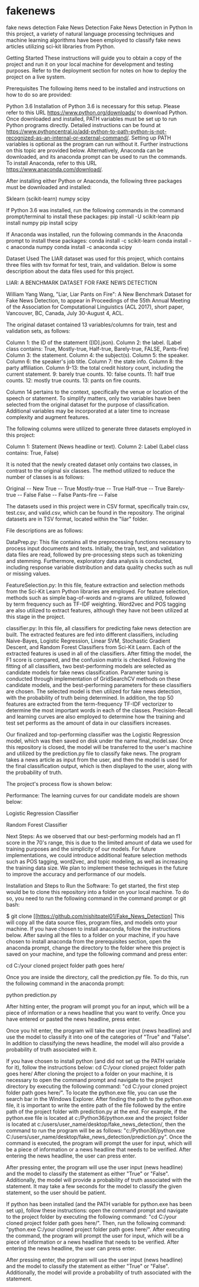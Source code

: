 # fakenews
fake news detection
Fake News Detection
Fake News Detection in Python
In this project, a variety of natural language processing techniques and machine learning algorithms have been employed to classify fake news articles utilizing sci-kit libraries from Python.

Getting Started These instructions will guide you to obtain a copy of the project and run it on your local machine for development and testing purposes. Refer to the deployment section for notes on how to deploy the project on a live system.

Prerequisites The following items need to be installed and instructions on how to do so are provided:

Python 3.6 Installation of Python 3.6 is necessary for this setup. Please refer to this URL https://www.python.org/downloads/ to download Python. Once downloaded and installed, PATH variables must be set up to run Python programs directly. Detailed instructions can be found at https://www.pythoncentral.io/add-python-to-path-python-is-not-recognized-as-an-internal-or-external-command/. Setting up PATH variables is optional as the program can run without it. Further instructions on this topic are provided below. Alternatively, Anaconda can be downloaded, and its anaconda prompt can be used to run the commands. To install Anaconda, refer to this URL https://www.anaconda.com/download/.

After installing either Python or Anaconda, the following three packages must be downloaded and installed:

Sklearn (scikit-learn) numpy scipy

If Python 3.6 was installed, run the following commands in the command prompt/terminal to install these packages: pip install -U scikit-learn pip install numpy pip install scipy

If Anaconda was installed, run the following commands in the Anaconda prompt to install these packages: conda install -c scikit-learn conda install -c anaconda numpy conda install -c anaconda scipy

Dataset Used The LIAR dataset was used for this project, which contains three files with tsv format for test, train, and validation. Below is some description about the data files used for this project.

LIAR: A BENCHMARK DATASET FOR FAKE NEWS DETECTION

William Yang Wang, "Liar, Liar Pants on Fire": A New Benchmark Dataset for Fake News Detection, to appear in Proceedings of the 55th Annual Meeting of the Association for Computational Linguistics (ACL 2017), short paper, Vancouver, BC, Canada, July 30-August 4, ACL.

The original dataset contained 13 variables/columns for train, test and validation sets, as follows:

Column 1: the ID of the statement ([ID].json). Column 2: the label. (Label class contains: True, Mostly-true, Half-true, Barely-true, FALSE, Pants-fire) Column 3: the statement. Column 4: the subject(s). Column 5: the speaker. Column 6: the speaker's job title. Column 7: the state info. Column 8: the party affiliation. Column 9-13: the total credit history count, including the current statement. 9: barely true counts. 10: false counts. 11: half true counts. 12: mostly true counts. 13: pants on fire counts.

Column 14 pertains to the context, specifically the venue or location of the speech or statement. To simplify matters, only two variables have been selected from the original dataset for the purpose of classification. Additional variables may be incorporated at a later time to increase complexity and augment features.

The following columns were utilized to generate three datasets employed in this project:

Column 1: Statement (News headline or text). Column 2: Label (Label class contains: True, False)

It is noted that the newly created dataset only contains two classes, in contrast to the original six classes. The method utilized to reduce the number of classes is as follows:

Original -- New True -- True Mostly-true -- True Half-true -- True Barely-true -- False False -- False Pants-fire -- False

The datasets used in this project were in CSV format, specifically train.csv, test.csv, and valid.csv, which can be found in the repository. The original datasets are in TSV format, located within the "liar" folder.

File descriptions are as follows:

DataPrep.py: This file contains all the preprocessing functions necessary to process input documents and texts. Initially, the train, test, and validation data files are read, followed by pre-processing steps such as tokenizing and stemming. Furthermore, exploratory data analysis is conducted, including response variable distribution and data quality checks such as null or missing values.

FeatureSelection.py: In this file, feature extraction and selection methods from the Sci-Kit Learn Python libraries are employed. For feature selection, methods such as simple bag-of-words and n-grams are utilized, followed by term frequency such as TF-IDF weighting. Word2vec and POS tagging are also utilized to extract features, although they have not been utilized at this stage in the project.

classifier.py: In this file, all classifiers for predicting fake news detection are built. The extracted features are fed into different classifiers, including Naive-Bayes, Logistic Regression, Linear SVM, Stochastic Gradient Descent, and Random Forest Classifiers from Sci-Kit Learn. Each of the extracted features is used in all of the classifiers. After fitting the model, the F1 score is compared, and the confusion matrix is checked. Following the fitting of all classifiers, two best-performing models are selected as candidate models for fake news classification. Parameter tuning is conducted through implementation of GridSearchCV methods on these candidate models, and the best-performing parameters for these classifiers are chosen. The selected model is then utilized for fake news detection, with the probability of truth being determined. In addition, the top 50 features are extracted from the term-frequency TF-IDF vectorizer to determine the most important words in each of the classes. Precision-Recall and learning curves are also employed to determine how the training and test set performs as the amount of data in our classifiers increases.

Our finalized and top-performing classifier was the Logistic Regression model, which was then saved on disk under the name final_model.sav. Once this repository is closed, the model will be transferred to the user's machine and utilized by the prediction.py file to classify fake news. The program takes a news article as input from the user, and then the model is used for the final classification output, which is then displayed to the user, along with the probability of truth.

The project's process flow is shown below:

Performance: The learning curves for our candidate models are shown below:

Logistic Regression Classifier

Random Forest Classifier

Next Steps: As we observed that our best-performing models had an f1 score in the 70's range, this is due to the limited amount of data we used for training purposes and the simplicity of our models. For future implementations, we could introduce additional feature selection methods such as POS tagging, word2vec, and topic modeling, as well as increasing the training data size. We plan to implement these techniques in the future to improve the accuracy and performance of our models.

Installation and Steps to Run the Software: To get started, the first step would be to clone this repository into a folder on your local machine. To do so, you need to run the following command in the command prompt or git bash:

$ git clone [[https://github.com/nishitpatel01/Fake_News_Detection]
This will copy all the data source files, program files, and models onto your machine. If you have chosen to install anaconda, follow the instructions below. After saving all the files to a folder on your machine, if you have chosen to install anaconda from the prerequisites section, open the anaconda prompt, change the directory to the folder where this project is saved on your machine, and type the following command and press enter:

cd C:/your cloned project folder path goes here/

Once you are inside the directory, call the prediction.py file. To do this, run the following command in the anaconda prompt:

python prediction.py

After hitting enter, the program will prompt you for an input, which will be a piece of information or a news headline that you want to verify. Once you have entered or pasted the news headline, press enter.

Once you hit enter, the program will take the user input (news headline) and use the model to classify it into one of the categories of "True" and "False". In addition to classifying the news headline, the model will also provide a probability of truth associated with it.

If you have chosen to install python (and did not set up the PATH variable for it), follow the instructions below:
cd C:/your cloned project folder path goes here/
After cloning the project to a folder on your machine, it is necessary to open the command prompt and navigate to the project directory by executing the following command: "cd C:/your cloned project folder path goes here/". To locate the python.exe file, you can use the search bar in the Windows Explorer. After finding the path to the python.exe file, it is important to write the entire path of the file followed by the entire path of the project folder with prediction.py at the end. For example, if the python.exe file is located at c:/Python36/python.exe and the project folder is located at c:/users/user_name/desktop/fake_news_detection/, then the command to run the program will be as follows: "c:/Python36/python.exe C:/users/user_name/desktop/fake_news_detection/prediction.py". Once the command is executed, the program will prompt the user for input, which will be a piece of information or a news headline that needs to be verified. After entering the news headline, the user can press enter.

After pressing enter, the program will use the user input (news headline) and the model to classify the statement as either "True" or "False". Additionally, the model will provide a probability of truth associated with the statement. It may take a few seconds for the model to classify the given statement, so the user should be patient.

If python has been installed (and the PATH variable for python.exe has been set up), follow these instructions: open the command prompt and navigate to the project folder by executing the following command: "cd C:/your cloned project folder path goes here/". Then, run the following command: "python.exe C:/your cloned project folder path goes here/". After executing the command, the program will prompt the user for input, which will be a piece of information or a news headline that needs to be verified. After entering the news headline, the user can press enter.

After pressing enter, the program will use the user input (news headline) and the model to classify the statement as either "True" or "False". Additionally, the model will provide a probability of truth associated with the statement.
